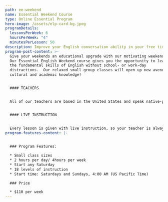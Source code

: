 ```yaml
---
path: ee-weekend
name: Essential Weekend Course
type: Online Essential Program
hero-image: /assets/elp-card-bg.jpeg
programDetails:
  lessonsPerWeek: 6
  hoursPerWeek: "4"
  minutesPerLesson: 50
description: Improve your English conversation ability in your free time!
program-post-content: >-
  Give your weekends an educational upgrade with our motivating weekend course!
  Our Essential English Weekend course gives you the opportunity to learn all of
  the fundamental skills of English without school- or work-day
  distractions.  Our relaxed small group classes will open up new avenues of
  cultural and academic knowledge!


  #### TEACHERS


  All of our teachers are based in the United States and speak native-proficient level English. Every teacher has a TEFL Certificate or Master's Degree and extensive instructional experience.


  #### LIVE INSTRUCTION


  Every lesson is given with live instruction, so your teacher is always there to provide feedback and correction. You'll meet and practice with students from around the world as you improve your English skills together!
program-features-content: |-
  

  ### Program Features:

  * Small class sizes
  * 2 hours per day/ 4hours per week
  * Start any Saturday
  * 18 levels of instruction
  * Start time: Saturdays and Sundays, 4:00 AM (US Pacific Time)

  ### Price

  * $110 per week
---
```

